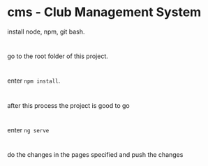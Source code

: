 # cms - Club Management System
install node, npm, git bash.
#
go to the root folder of this project.
#
enter `npm install`.
#
after this process the project is good to go
#
enter `ng serve`
#
do the changes in the pages specified and push the changes
